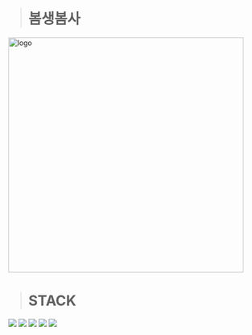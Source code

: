 > # 봄생봄사
<img width="467" alt="logo" src="https://github.com/David-Byun/Senior_Matching/assets/124110316/4bf5faca-4108-48aa-a9a4-23078f7ec2d5">

> # STACK
<img src="https://img.shields.io/badge/Kakao-FFCD00?style=for-the-badge&logo=Kakao&logoColor=white">
<img src="https://img.shields.io/badge/Firebase-C8332D?style=for-the-badge&logo=Firebase&logoColor=white">
<img src="https://img.shields.io/badge/NaverCloud-03C75A?style=for-the-badge&logo=NaverCloud&logoColor=white">
<img src="https://img.shields.io/badge/WebSocket-010101?style=for-the-badge&logo=Websocket&logoColor=white">
<img src="https://img.shields.io/badge/GitHub-181717?style=for-the-badge&logo=GitHub&logoColor=white">
